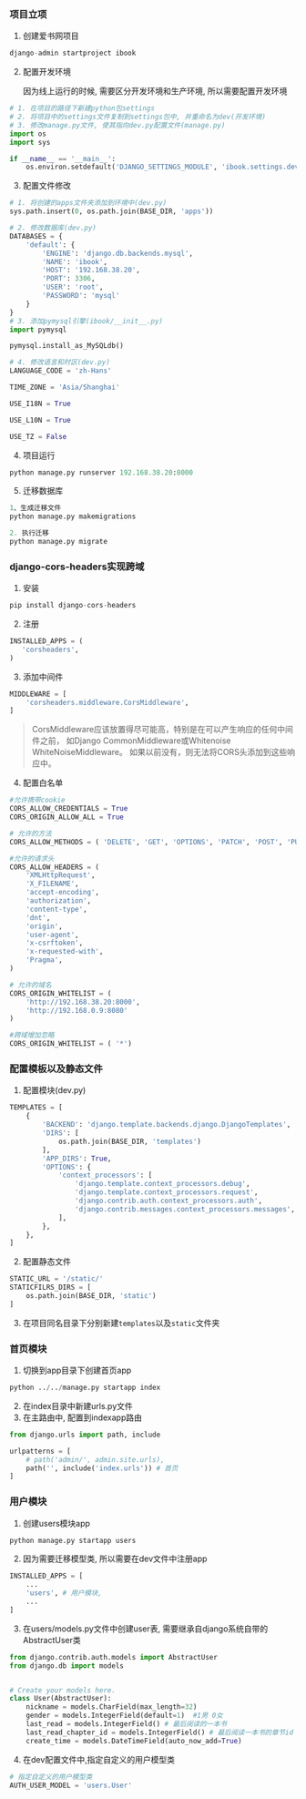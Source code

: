 ### 项目立项

1. 创建爱书网项目

```python 
django-admin startproject ibook
```

2. 配置开发环境

   因为线上运行的时候, 需要区分开发环境和生产环境, 所以需要配置开发环境

```python 
# 1. 在项目的路径下新建python包settings
# 2. 将项目中的settings文件复制到settings包中, 并重命名为dev(开发环境)
# 3. 修改manage.py文件, 使其指向dev.py配置文件(manage.py)
import os
import sys

if __name__ == '__main__':
    os.environ.setdefault('DJANGO_SETTINGS_MODULE', 'ibook.settings.dev')
```

3. 配置文件修改

```python 
# 1. 将创建的apps文件夹添加到环境中(dev.py)
sys.path.insert(0, os.path.join(BASE_DIR, 'apps'))

# 2. 修改数据库(dev.py)
DATABASES = {
    'default': {
        'ENGINE': 'django.db.backends.mysql',
        'NAME': 'ibook',
        'HOST': '192.168.38.20',
        'PORT': 3306,
        'USER': 'root',
        'PASSWORD': 'mysql'
    }
}
# 3. 添加pymysql引擎(ibook/__init__.py)
import pymysql

pymysql.install_as_MySQLdb()

# 4. 修改语言和时区(dev.py)
LANGUAGE_CODE = 'zh-Hans'

TIME_ZONE = 'Asia/Shanghai'

USE_I18N = True

USE_L10N = True

USE_TZ = False
```

4. 项目运行

```python
python manage.py runserver 192.168.38.20:8000
```

5. 迁移数据库

```python
1、生成迁移文件
python manage.py makemigrations

2. 执行迁移
python manage.py migrate
```



### django-cors-headers实现跨域

1. 安装

```python
pip install django-cors-headers
```

2. 注册

```python
INSTALLED_APPS = (
   'corsheaders',
)
```

3. 添加中间件

```python
MIDDLEWARE = [
    'corsheaders.middleware.CorsMiddleware',
]
```

> CorsMiddleware应该放置得尽可能高，特别是在可以产生响应的任何中间件之前， 如Django CommonMiddleware或Whitenoise WhiteNoiseMiddleware。 如果以前没有，则无法将CORS头添加到这些响应中。

4. 配置白名单

```python
#允许携带cookie
CORS_ALLOW_CREDENTIALS = True
CORS_ORIGIN_ALLOW_ALL = True

# 允许的方法
CORS_ALLOW_METHODS = ( 'DELETE', 'GET', 'OPTIONS', 'PATCH', 'POST', 'PUT', 'VIEW', )

#允许的请求头
CORS_ALLOW_HEADERS = (
    'XMLHttpRequest',
    'X_FILENAME',
    'accept-encoding',
    'authorization',
    'content-type',
    'dnt',
    'origin',
    'user-agent',
    'x-csrftoken',
    'x-requested-with',
    'Pragma',
)

# 允许的域名
CORS_ORIGIN_WHITELIST = (
    'http://192.168.38.20:8000',
    'http://192.168.0.9:8080'
)

#跨域增加忽略
CORS_ORIGIN_WHITELIST = ( '*')
```



### 配置模板以及静态文件

1. 配置模块(dev.py)

```python
TEMPLATES = [
    {
        'BACKEND': 'django.template.backends.django.DjangoTemplates',
        'DIRS': [
            os.path.join(BASE_DIR, 'templates')
        ],
        'APP_DIRS': True,
        'OPTIONS': {
            'context_processors': [
                'django.template.context_processors.debug',
                'django.template.context_processors.request',
                'django.contrib.auth.context_processors.auth',
                'django.contrib.messages.context_processors.messages',
            ],
        },
    },
]
```

2. 配置静态文件

```python
STATIC_URL = '/static/'
STATICFILRS_DIRS = [
    os.path.join(BASE_DIR, 'static')
]
```

3. 在项目同名目录下分别新建`templates`以及`static`文件夹



### 首页模块

1. 切换到app目录下创建首页app

```python
python ../../manage.py startapp index
```

2. 在index目录中新建urls.py文件
3. 在主路由中, 配置到indexapp路由

```python
from django.urls import path, include

urlpatterns = [
    # path('admin/', admin.site.urls),
    path('', include('index.urls')) # 首页
]
```



### 用户模块

1. 创建users模块app

```python
python manage.py startapp users
```

2. 因为需要迁移模型类, 所以需要在dev文件中注册app

```python
INSTALLED_APPS = [
    ...
    'users', # 用户模块,
	...
]
```

3. 在users/models.py文件中创建user表, 需要继承自django系统自带的AbstractUser类

```python
from django.contrib.auth.models import AbstractUser
from django.db import models


# Create your models here.
class User(AbstractUser):
    nickname = models.CharField(max_length=32)
    gender = models.IntegerField(default=1)  #1男 0女
    last_read = models.IntegerField() # 最后阅读的一本书
    last_read_chapter_id = models.IntegerField() # 最后阅读一本书的章节id
    create_time = models.DateTimeField(auto_now_add=True)
```

4. 在dev配置文件中,指定自定义的用户模型类

```python
# 指定自定义的用户模型类
AUTH_USER_MODEL = 'users.User'
```

